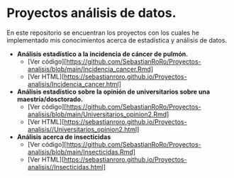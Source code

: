 # Proyectos análisis de datos.
En este repositorio se encuentran los proyectos con los cuales he implementado mis conocimientos acerca de estadística y análisis de datos.
  - **Análisis estadístico a la incidencia de cáncer de pulmón.**
    * [Ver código][https://github.com/SebastianRoRo/Proyectos-analisis/blob/main/Incidencia_cancer.Rmd]
    * [Ver HTML][https://sebastianroro.github.io/Proyectos-analisis/Incidencia_cancer.html]
  - **Análisis estadístico sobre la opinión de universitarios sobre una maestría/dosctorado.**
    * [Ver código][https://github.com/SebastianRoRo/Proyectos-analisis/blob/main/Universitarios_opinion2.Rmd]
    * [Ver HTML][https://sebastianroro.github.io/Proyectos-analisis//Universitarios_opinion2.html]
  - **Análisis acerca de insecticidas**
    * [Ver código][https://github.com/SebastianRoRo/Proyectos-analisis/blob/main/Insecticidas.Rmd]
    * [Ver HTML][https://sebastianroro.github.io/Proyectos-analisis//Insecticidas.html]
